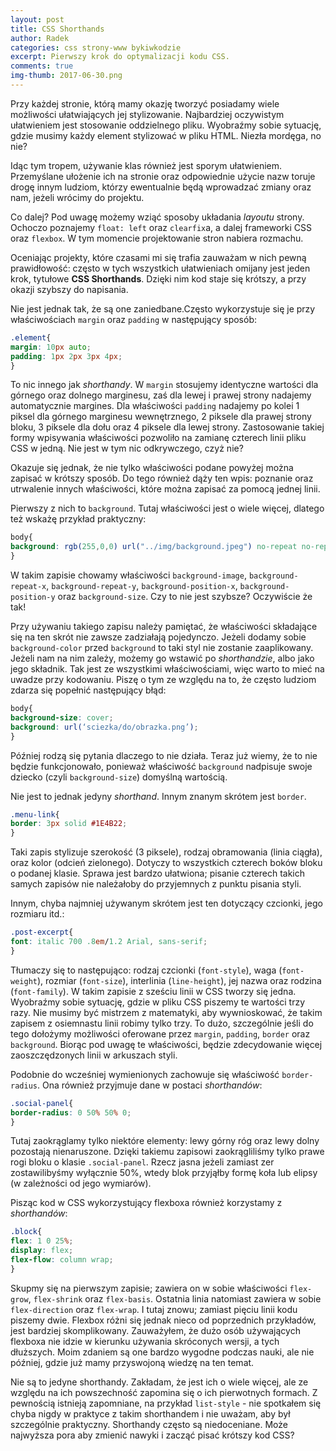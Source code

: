 ```yaml
---
layout: post
title: CSS Shorthands
author: Radek
categories: css strony-www bykiwkodzie
excerpt: Pierwszy krok do optymalizacji kodu CSS.
comments: true
img-thumb: 2017-06-30.png
---
```


Przy każdej stronie, którą mamy okazję tworzyć posiadamy wiele możliwości ułatwiających jej stylizowanie. Najbardziej oczywistym ułatwieniem jest stosowanie oddzielnego pliku. Wyobraźmy sobie sytuację, gdzie musimy każdy element stylizować w pliku HTML. Niezła mordęga, no nie?

Idąc tym tropem, używanie klas również jest sporym ułatwieniem. Przemyślane ułożenie ich na stronie oraz odpowiednie użycie nazw toruje drogę innym ludziom, którzy ewentualnie będą wprowadzać zmiany oraz nam, jeżeli wrócimy do projektu.

Co dalej? Pod uwagę możemy wziąć sposoby układania *layoutu* strony. Ochoczo poznajemy `float: left` oraz `clearfix`a, a dalej frameworki CSS oraz `flexbox`. W tym momencie projektowanie stron nabiera rozmachu.

Oceniając projekty, które czasami mi się trafia zauważam w nich pewną prawidłowość: często w tych wszystkich ułatwieniach omijany jest jeden krok, tytułowe **CSS Shorthands**. Dzięki nim kod staje się krótszy, a przy okazji szybszy do napisania.

Nie jest jednak tak, że są one zaniedbane.Często wykorzystuje się je przy właściwościach `margin` oraz `padding` w następujący sposób:

```css
.element{
margin: 10px auto;
padding: 1px 2px 3px 4px;
}
```

To nic innego jak *shorthandy*. W `margin` stosujemy identyczne wartości dla górnego oraz dolnego marginesu, zaś dla lewej i prawej strony nadajemy automatycznie margines. Dla właściwości `padding` nadajemy po kolei 1 piksel dla górnego marginesu wewnętrznego, 2 piksele dla prawej strony bloku, 3 piksele dla dołu oraz 4 piksele dla lewej strony. Zastosowanie takiej formy wpisywania właściwości pozwoliło na zamianę czterech linii pliku  CSS w jedną. Nie jest w tym nic odkrywczego, czyż nie?

Okazuje się jednak, że nie tylko właściwości podane powyżej można zapisać w krótszy sposób. Do tego również dąży ten wpis: poznanie oraz utrwalenie innych właściwości, które można zapisać za pomocą jednej linii.

Pierwszy z nich to `background`. Tutaj właściwości jest o wiele więcej, dlatego też wskażę przykład praktyczny:

```css
body{
background: rgb(255,0,0) url("../img/background.jpeg") no-repeat no-repeat center center/cover;
}
```

W takim zapisie chowamy właściwości `background-image`, `background-repeat-x`, `background-repeat-y`, `background-position-x`, `background-position-y` oraz `background-size`. Czy to nie jest szybsze? Oczywiście że tak!

Przy używaniu takiego zapisu należy pamiętać, że właściwości składające się na ten skrót nie zawsze zadziałają pojedynczo. Jeżeli dodamy sobie `background-color` przed `background` to taki styl nie zostanie zaaplikowany. Jeżeli nam na nim zależy, możemy go wstawić po *shorthandzie*, albo jako jego składnik. Tak jest ze wszystkimi właściwościami, więc warto to mieć na uwadze przy kodowaniu. Piszę o tym ze względu na to, że często ludziom zdarza się popełnić następujący błąd:

```css
body{
background-size: cover;
background: url(‘sciezka/do/obrazka.png’);
}
```

Później rodzą się pytania dlaczego to nie działa. Teraz już wiemy, że to nie będzie funkcjonowało, ponieważ właściwość `background` nadpisuje swoje dziecko (czyli `background-size`) domyślną wartością.

Nie jest to jednak jedyny *shorthand*. Innym znanym skrótem jest `border`.

```css
.menu-link{
border: 3px solid #1E4B22;
}
```

Taki zapis stylizuje szerokość (3 piksele), rodzaj obramowania (linia ciągła), oraz kolor (odcień zielonego). Dotyczy to wszystkich czterech boków bloku o podanej klasie. Sprawa jest bardzo ułatwiona; pisanie czterech takich samych zapisów nie należałoby do przyjemnych z punktu pisania styli.

Innym, chyba najmniej używanym skrótem jest ten dotyczący czcionki, jego rozmiaru itd.:

```css
.post-excerpt{
font: italic 700 .8em/1.2 Arial, sans-serif;
}
```

Tłumaczy się to następująco: rodzaj czcionki (`font-style`), waga (`font-weight`), rozmiar (`font-size`), interlinia (`line-height`), jej nazwa oraz rodzina (`font-family`). W takim zapisie z sześciu linii w CSS tworzy się jedna. Wyobraźmy sobie sytuację, gdzie w pliku CSS piszemy te wartości trzy razy. Nie musimy być mistrzem z matematyki, aby wywnioskować, że takim zapisem z osiemnastu linii robimy tylko trzy. To dużo, szczególnie jeśli do tego dołożymy możliwości oferowane przez `margin`, `padding`, `border` oraz `background`. Biorąc pod uwagę te właściwości, będzie zdecydowanie więcej zaoszczędzonych linii w arkuszach styli.

Podobnie do wcześniej wymienionych zachowuje się właściwość `border-radius`. Ona również przyjmuje dane w postaci *shorthandów*:

```css
.social-panel{
border-radius: 0 50% 50% 0;
}
```

Tutaj zaokrąglamy tylko niektóre elementy: lewy górny róg oraz lewy dolny pozostają nienaruszone. Dzięki takiemu zapisowi zaokrągliliśmy tylko prawe rogi bloku o klasie `.social-panel`. Rzecz jasna jeżeli zamiast zer zostawilibyśmy wyłącznie 50%, wtedy blok przyjąłby formę koła lub elipsy (w zależności od jego wymiarów).

Pisząc kod w CSS wykorzystujący flexboxa również korzystamy z *shorthandów*:

```css
.block{
flex: 1 0 25%;
display: flex;
flex-flow: column wrap;
}
```

Skupmy się na pierwszym zapisie; zawiera on w sobie właściwości `flex-grow`, `flex-shrink` oraz `flex-basis`. Ostatnia linia natomiast zawiera w sobie `flex-direction` oraz `flex-wrap`. I tutaj znowu; zamiast pięciu linii kodu piszemy dwie. Flexbox różni się jednak nieco od poprzednich przykładów, jest bardziej skomplikowany. Zauważyłem, że dużo osób używających flexboxa nie idzie w kierunku używania skróconych wersji, a tych dłuższych. Moim zdaniem są one bardzo wygodne podczas nauki, ale nie później, gdzie już mamy przyswojoną wiedzę na ten temat.

Nie są to jedyne shorthandy. Zakładam, że jest ich o wiele więcej, ale ze względu na ich powszechność zapomina się o ich pierwotnych formach. Z pewnością istnieją zapomniane, na przykład `list-style` - nie spotkałem się chyba nigdy w praktyce z takim shorthandem i nie uważam, aby był szczególnie praktyczny. Shorthandy często są niedoceniane. Może najwyższa pora aby zmienić nawyki i zacząć pisać krótszy kod CSS?
